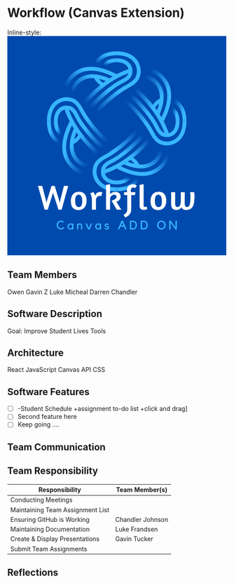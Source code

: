 # Workflow (Canvas Extension)
Inline-style: 
![alt text](https://github.com/CraftedCores/Workflow/blob/main/Workflow.png)


## Team Members
Owen
Gavin
Z
Luke
Micheal
Darren
Chandler

## Software Description
Goal: Improve Student Lives
Tools


## Architecture
React
JavaScript
Canvas API
CSS

## Software Features

* [ ] -Student Schedule
+assignment to-do list
+click and drag]
* [ ] Second feature here
* [ ] Keep going ....

## Team Communication

## Team Responsibility

|Responsibility                      |Team Member(s)              |
|------------------------------------|----------------------------|
|Conducting Meetings                 |                            |
|Maintaining Team Assignment List    |                            |
|Ensuring GitHub is Working          |  Chandler Johnson  |
|Maintaining Documentation           |  Luke Frandsen  |
|Create & Display Presentations      | Gavin Tucker  |
|Submit Team Assignments             |                            |

## Reflections
